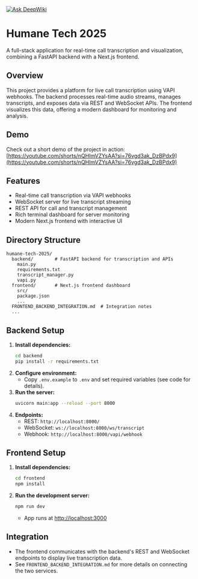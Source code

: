 [![Ask DeepWiki](https://deepwiki.com/badge.svg)](https://deepwiki.com/n8thantran/humane-tech-2025)

# Humane Tech 2025

A full-stack application for real-time call transcription and visualization, combining a FastAPI backend with a Next.js frontend.

## Overview
This project provides a platform for live call transcription using VAPI webhooks. The backend processes real-time audio streams, manages transcripts, and exposes data via REST and WebSocket APIs. The frontend visualizes this data, offering a modern dashboard for monitoring and analysis.

## Demo
Check out a short demo of the project in action:
[https://youtube.com/shorts/nQHImVZYsAA?si=76vgd3ak_DzBPdx9](https://youtube.com/shorts/nQHImVZYsAA?si=76vgd3ak_DzBPdx9)

## Features
- Real-time call transcription via VAPI webhooks
- WebSocket server for live transcript streaming
- REST API for call and transcript management
- Rich terminal dashboard for server monitoring
- Modern Next.js frontend with interactive UI

## Directory Structure
```
humane-tech-2025/
  backend/        # FastAPI backend for transcription and APIs
    main.py
    requirements.txt
    transcript_manager.py
    vapi.py
  frontend/       # Next.js frontend dashboard
    src/
    package.json
    ...
  FRONTEND_BACKEND_INTEGRATION.md  # Integration notes
  ...
```

## Backend Setup
1. **Install dependencies:**
   ```bash
   cd backend
   pip install -r requirements.txt
   ```
2. **Configure environment:**
   - Copy `.env.example` to `.env` and set required variables (see code for details).
3. **Run the server:**
   ```bash
   uvicorn main:app --reload --port 8000
   ```
4. **Endpoints:**
   - REST: `http://localhost:8000/`
   - WebSocket: `ws://localhost:8000/ws/transcript`
   - Webhook: `http://localhost:8000/vapi/webhook`

## Frontend Setup
1. **Install dependencies:**
   ```bash
   cd frontend
   npm install
   ```
2. **Run the development server:**
   ```bash
   npm run dev
   ```
   - App runs at [http://localhost:3000](http://localhost:3000)

## Integration
- The frontend communicates with the backend's REST and WebSocket endpoints to display live transcription data.
- See `FRONTEND_BACKEND_INTEGRATION.md` for more details on connecting the two services.
